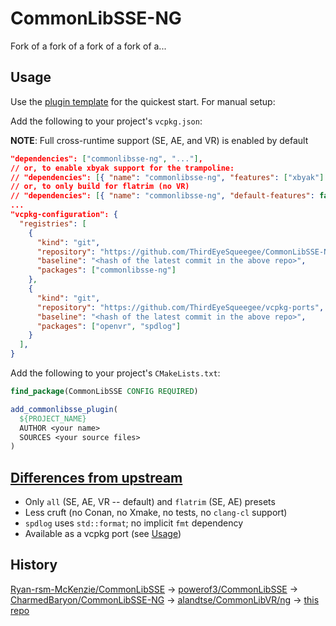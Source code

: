 # CommonLibSSE-NG

Fork of a fork of a fork of a fork of a...

## Usage

Use the [plugin template](https://github.com/ThirdEyeSqueegee/CLibNGPluginTemplate) for the quickest start. For manual setup:

Add the following to your project's `vcpkg.json`:

**NOTE**: Full cross-runtime support (SE, AE, and VR) is enabled by default

```json
"dependencies": ["commonlibsse-ng", "..."],
// or, to enable xbyak support for the trampoline:
// "dependencies": [{ "name": "commonlibsse-ng", "features": ["xbyak"] }, ...]
// or, to only build for flatrim (no VR)
// "dependencies": [{ "name": "commonlibsse-ng", "default-features": false, "features": ["flatrim"] }, ...]
...
"vcpkg-configuration": {
  "registries": [
    {
      "kind": "git",
      "repository": "https://github.com/ThirdEyeSqueegee/CommonLibSSE-NG-vcpkg",
      "baseline": "<hash of the latest commit in the above repo>",
      "packages": ["commonlibsse-ng"]
    },
    {
      "kind": "git",
      "repository": "https://github.com/ThirdEyeSqueegee/vcpkg-ports",
      "baseline": "<hash of the latest commit in the above repo>",
      "packages": ["openvr", "spdlog"]
    }
  ],
}
```

Add the following to your project's `CMakeLists.txt`:

```cmake
find_package(CommonLibSSE CONFIG REQUIRED)

add_commonlibsse_plugin(
  ${PROJECT_NAME}
  AUTHOR <your name>
  SOURCES <your source files>
)
```

## [Differences from upstream](https://github.com/ThirdEyeSqueegee/CommonLibSSE-NG/compare/ng...main)

- Only `all` (SE, AE, VR -- default) and `flatrim` (SE, AE) presets
- Less cruft (no Conan, no Xmake, no tests, no `clang-cl` support)
- `spdlog` uses `std::format`; no implicit `fmt` dependency
- Available as a vcpkg port (see [Usage](#usage))

## History

[Ryan-rsm-McKenzie/CommonLibSSE](https://github.com/Ryan-rsm-McKenzie/CommonLibSSE) -> [powerof3/CommonLibSSE](https://github.com/powerof3/CommonLibSSE) -> [CharmedBaryon/CommonLibSSE-NG](https://github.com/CharmedBaryon/CommonLibSSE-NG) -> [alandtse/CommonLibVR/ng](https://github.com/alandtse/CommonLibVR/tree/ng) -> [this repo](#)
